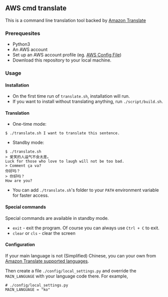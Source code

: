 ## AWS cmd translate

This is a command line translation tool backed by [Amazon Translate](https://aws.amazon.com/translate/)

### Prerequesites

* Python3
* An AWS account
* Set up an AWS account profile (eg. [AWS Config File](https://boto3.amazonaws.com/v1/documentation/api/latest/guide/configuration.html#aws-config-file))
* Download this repository to your local machine.

### Usage

#### Installation
* On the first time run of `translate.sh`, installation will run.
* If you want to install without translating anything, run `./script/build.sh`.

#### Translation
* One-time mode:
```
$ ./translate.sh I want to translate this sentence.
```
* Standby mode:
```
$ ./translate.sh
> 爱笑的人运气不会太差。
Luck for those who love to laugh will not be too bad.
> Comment ça va?
你好吗？
> 你好吗？
How are you?
```
* You can add `./translate.sh`'s folder to your `PATH` environment variable for faster access.

#### Special commands
Special commands are available in standby mode.
* `exit` - exit the program. Of course you can always use `Ctrl + C` to exit.
* `clear` or `cls` - clear the screen

#### Configuration

If your main language is not (Simplified) Chinese, you can your own from [Amazon Translate supported languages](https://docs.aws.amazon.com/translate/latest/dg/what-is.html#what-is-languages).

Then create a file `./config/local_settings.py` and override the `MAIN_LANGUAGE` with your language code there. For example,

```
# ./config/local_settings.py
MAIN_LANGUAGE = "ko"
```